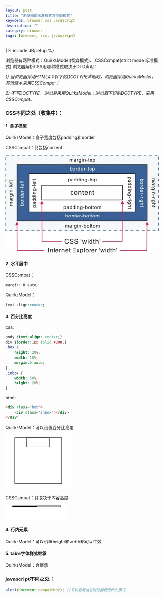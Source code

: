 ```yaml
---
layout: post
title: "浏览器的标准模式和怪癖模式"
keywords: browser css JavaScript
description: ""
category: browser
tags: [browser, css, javascript]
---
```

{% include JB/setup %}

浏览器有两种模式：QuirksModel(怪癖模式)、 CSSCompat(strict mode 标准模式)
浏览器解析CSS用哪种模式取决于DTD声明：

*1) 当浏览器采用HTML4.0以下的DOCTYPE声明时，浏览器采用QuirksModel，其他版本采用CSSCompat；*

*2) 不写DOCTYPE，浏览器采用QuirksModel；浏览器不识别DOCTYPE，采用CSSCompat。*

### CSS不同之处（收集中）：
#### 1. 盒子模型

QuirksModel：盒子宽度包括padding和border

CSSCompat：只包括content

<img src="/assets/images/browser-model/bm_01.jpg" width="650px" />

<!-- more -->

#### 2. 水平居中
CSSCompat：

```css
margin: 0 auto; 
```

QuirksModel：

```css
text-align:center;
```

#### 3. 百分比高度
css:

```css
body {text-align: center;}
div {border:1px solid #000;}
.box {
    height: 20%;
    width: 10%;
    margin:0 auto;
}
.inbox {
    width: 50%;
    height: 20%;
}
```

html:

```html
<div class="box">
    <div class="inbox"></div>
</div>
```

QuirksModel：可以设置百分比高度

<img src="/assets/images/browser-model/bm_02.jpg" width="214px" />

CSSCompat：只取决于内容高度

<img src="/assets/images/browser-model/bm_03.jpg" width="201px" />

#### 4. 行内元素

QuirksModel：可以设置height和width都可以生效

#### 5. table字体样式继承

QuirksModel：会继承

### javascript不同之处：

```javascript
alert(document.compatMode); //可以查看当前浏览器使用什么模式
```
